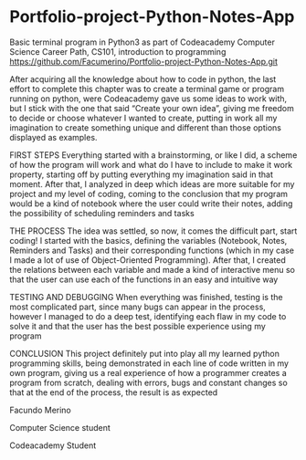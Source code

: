# Portfolio-project-Python-Notes-App
Basic terminal program in Python3 as part of Codeacademy Computer Science Career Path, CS101, introduction to programming
https://github.com/Facumerino/Portfolio-project-Python-Notes-App.git

After acquiring all the knowledge about how to code in python, the last effort to complete this chapter was to create a terminal game or program running on python, were Codeacademy gave us some ideas to work with, but I stick with the one that said “Create your own idea”, giving me freedom to decide or choose whatever I wanted to create, putting in work all my imagination to create something unique and different than those options displayed as examples.

FIRST STEPS
Everything started with a brainstorming, or like I did, a scheme of how the program will work and what do I have to include to make it work property, starting off by putting everything my imagination said in that moment. After that, I analyzed in deep which ideas are more suitable for my project and my level of coding, coming to the conclusion that my program would be a kind of notebook where the user could write their notes, adding the possibility of scheduling reminders and tasks

THE PROCESS
The idea was settled, so now, it comes the difficult part, start coding!
I started with the basics, defining the variables (Notebook, Notes, Reminders and Tasks) and their corresponding functions (which in my case I made a lot of use of Object-Oriented Programming). After that, I created the relations between each variable and made a kind of interactive menu so that the user can use each of the functions in an easy and intuitive way

TESTING AND DEBUGGING
When everything was finished, testing is the most complicated part, since many bugs can appear in the process, however I managed to do a deep test, identifying each flaw in my code to solve it and that the user has the best possible experience using my program

CONCLUSION
This project definitely put into play all my learned python programming skills, being demonstrated in each line of code written in my own program, giving us a real experience of how a programmer creates a program from scratch, dealing with errors, bugs and constant changes so that at the end of the process, the result is as expected

Facundo Merino

Computer Science student

Codeacademy Student

